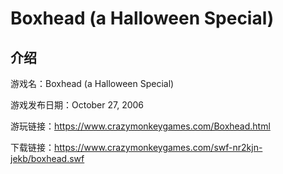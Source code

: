 # Boxhead (a Halloween Special)

## 介绍

游戏名：Boxhead (a Halloween Special)

游戏发布日期：October 27, 2006

游玩链接：https://www.crazymonkeygames.com/Boxhead.html

下载链接：https://www.crazymonkeygames.com/swf-nr2kjn-jekb/boxhead.swf
